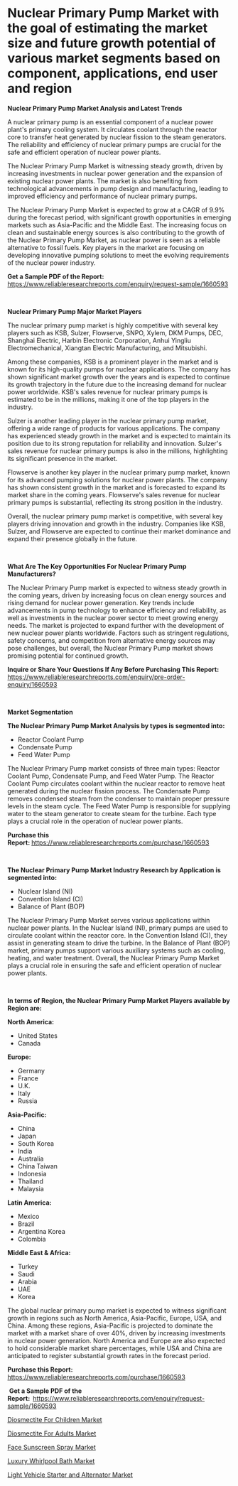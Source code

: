 <p><h1>Nuclear Primary Pump Market with the goal of estimating the market size and future growth potential of various market segments based on component, applications, end user and region</h1></p><p><strong>Nuclear Primary Pump Market Analysis and Latest Trends</strong></p>
<p><p>A nuclear primary pump is an essential component of a nuclear power plant's primary cooling system. It circulates coolant through the reactor core to transfer heat generated by nuclear fission to the steam generators. The reliability and efficiency of nuclear primary pumps are crucial for the safe and efficient operation of nuclear power plants.</p><p>The Nuclear Primary Pump Market is witnessing steady growth, driven by increasing investments in nuclear power generation and the expansion of existing nuclear power plants. The market is also benefiting from technological advancements in pump design and manufacturing, leading to improved efficiency and performance of nuclear primary pumps.</p><p>The Nuclear Primary Pump Market is expected to grow at a CAGR of 9.9% during the forecast period, with significant growth opportunities in emerging markets such as Asia-Pacific and the Middle East. The increasing focus on clean and sustainable energy sources is also contributing to the growth of the Nuclear Primary Pump Market, as nuclear power is seen as a reliable alternative to fossil fuels. Key players in the market are focusing on developing innovative pumping solutions to meet the evolving requirements of the nuclear power industry.</p></p>
<p><strong>Get a Sample PDF of the Report:&nbsp;</strong> <a href="https://www.reliableresearchreports.com/enquiry/request-sample/1660593">https://www.reliableresearchreports.com/enquiry/request-sample/1660593</a></p>
<p>&nbsp;</p>
<p><strong>Nuclear Primary Pump Major Market Players</strong></p>
<p><p>The nuclear primary pump market is highly competitive with several key players such as KSB, Sulzer, Flowserve, SNPO, Xylem, DKM Pumps, DEC, Shanghai Electric, Harbin Electronic Corporation, Anhui Yingliu Electromechanical, Xiangtan Electric Manufacturing, and Mitsubishi. </p><p>Among these companies, KSB is a prominent player in the market and is known for its high-quality pumps for nuclear applications. The company has shown significant market growth over the years and is expected to continue its growth trajectory in the future due to the increasing demand for nuclear power worldwide. KSB's sales revenue for nuclear primary pumps is estimated to be in the millions, making it one of the top players in the industry.</p><p>Sulzer is another leading player in the nuclear primary pump market, offering a wide range of products for various applications. The company has experienced steady growth in the market and is expected to maintain its position due to its strong reputation for reliability and innovation. Sulzer's sales revenue for nuclear primary pumps is also in the millions, highlighting its significant presence in the market.</p><p>Flowserve is another key player in the nuclear primary pump market, known for its advanced pumping solutions for nuclear power plants. The company has shown consistent growth in the market and is forecasted to expand its market share in the coming years. Flowserve's sales revenue for nuclear primary pumps is substantial, reflecting its strong position in the industry.</p><p>Overall, the nuclear primary pump market is competitive, with several key players driving innovation and growth in the industry. Companies like KSB, Sulzer, and Flowserve are expected to continue their market dominance and expand their presence globally in the future.</p></p>
<p>&nbsp;</p>
<p><strong>What Are The Key Opportunities For Nuclear Primary Pump Manufacturers?</strong></p>
<p><p>The Nuclear Primary Pump market is expected to witness steady growth in the coming years, driven by increasing focus on clean energy sources and rising demand for nuclear power generation. Key trends include advancements in pump technology to enhance efficiency and reliability, as well as investments in the nuclear power sector to meet growing energy needs. The market is projected to expand further with the development of new nuclear power plants worldwide. Factors such as stringent regulations, safety concerns, and competition from alternative energy sources may pose challenges, but overall, the Nuclear Primary Pump market shows promising potential for continued growth.</p></p>
<p><strong>Inquire or Share Your Questions If Any Before Purchasing This Report:</strong> <a href="https://www.reliableresearchreports.com/enquiry/pre-order-enquiry/1660593">https://www.reliableresearchreports.com/enquiry/pre-order-enquiry/1660593</a></p>
<p>&nbsp;</p>
<p><strong>Market Segmentation</strong></p>
<p><strong>The Nuclear Primary Pump Market Analysis by types is segmented into:</strong></p>
<p><ul><li>Reactor Coolant Pump</li><li>Condensate Pump</li><li>Feed Water Pump</li></ul></p>
<p><p>The Nuclear Primary Pump market consists of three main types: Reactor Coolant Pump, Condensate Pump, and Feed Water Pump. The Reactor Coolant Pump circulates coolant within the nuclear reactor to remove heat generated during the nuclear fission process. The Condensate Pump removes condensed steam from the condenser to maintain proper pressure levels in the steam cycle. The Feed Water Pump is responsible for supplying water to the steam generator to create steam for the turbine. Each type plays a crucial role in the operation of nuclear power plants.</p></p>
<p><strong>Purchase this Report:&nbsp;</strong><a href="https://www.reliableresearchreports.com/purchase/1660593">https://www.reliableresearchreports.com/purchase/1660593</a></p>
<p>&nbsp;</p>
<p><strong>The Nuclear Primary Pump Market Industry Research by Application is segmented into:</strong></p>
<p><ul><li>Nuclear Island (NI)</li><li>Convention Island (CI)</li><li>Balance of Plant (BOP)</li></ul></p>
<p><p>The Nuclear Primary Pump Market serves various applications within nuclear power plants. In the Nuclear Island (NI), primary pumps are used to circulate coolant within the reactor core. In the Convention Island (CI), they assist in generating steam to drive the turbine. In the Balance of Plant (BOP) market, primary pumps support various auxiliary systems such as cooling, heating, and water treatment. Overall, the Nuclear Primary Pump Market plays a crucial role in ensuring the safe and efficient operation of nuclear power plants.</p></p>
<p>&nbsp;</p>
<p><strong>In terms of Region, the Nuclear Primary Pump Market Players available by Region are:</strong></p>
<p>
    <p> <strong> North America: </strong>
        <ul>
            <li>United States</li>
            <li>Canada</li>
        </ul>
        </p> 
    <p> <strong> Europe: </strong>
        <ul>
            <li>Germany</li>
            <li>France</li>
            <li>U.K.</li>
            <li>Italy</li>
            <li>Russia</li>
        </ul>
        </p> 
    <p> <strong> Asia-Pacific: </strong>
        <ul>
            <li>China</li>
            <li>Japan</li>
            <li>South Korea</li>
            <li>India</li>
            <li>Australia</li>
            <li>China Taiwan</li>
            <li>Indonesia</li>
            <li>Thailand</li>
            <li>Malaysia</li>
        </ul>
        </p> 
    <p> <strong> Latin America: </strong>
        <ul>
            <li>Mexico</li>
            <li>Brazil</li>
            <li>Argentina Korea</li>
            <li>Colombia</li>
        </ul>
        </p> 
    <p> <strong> Middle East & Africa: </strong>
        <ul>
            <li>Turkey</li>
            <li>Saudi</li>
            <li>Arabia</li>
            <li>UAE</li>
            <li>Korea</li>
        </ul>
    </p>
    </p>
<p><p>The global nuclear primary pump market is expected to witness significant growth in regions such as North America, Asia-Pacific, Europe, USA, and China. Among these regions, Asia-Pacific is projected to dominate the market with a market share of over 40%, driven by increasing investments in nuclear power generation. North America and Europe are also expected to hold considerable market share percentages, while USA and China are anticipated to register substantial growth rates in the forecast period.</p></p>
<p><strong>Purchase this Report: </strong><a href="https://www.reliableresearchreports.com/purchase/1660593">https://www.reliableresearchreports.com/purchase/1660593</a></p>
<p>&nbsp;<strong>Get a Sample PDF of the Report:&nbsp;&nbsp;</strong><a href="https://www.reliableresearchreports.com/enquiry/request-sample/1660593">https://www.reliableresearchreports.com/enquiry/request-sample/1660593</a></p>
<p><strong></strong></p>
<p><p><a href="https://github.com/angelajermaine/Market-Research-Report-List-2/blob/main/diosmectite-for-children-market.md">Diosmectite For Children Market</a></p><p><a href="https://github.com/beatblasta/Market-Research-Report-List-2/blob/main/diosmectite-for-adults-market.md">Diosmectite For Adults Market</a></p><p><a href="https://view.publitas.com/reportprime-1/insights-into-face-sunscreen-spray-market-size-analysing-market-share-trends-and-growth-from-2024-to-2031/">Face Sunscreen Spray Market</a></p><p><a href="https://view.publitas.com/reportprime-1/luxury-whirlpool-bath-market-with-the-goal-of-estimating-the-market-size-and-future-growth-potential-of-various-market-segments-based-on-component-applications-end-user-and-region/">Luxury Whirlpool Bath Market</a></p><p><a href="https://cautious-neon-760.notion.site/Light-Vehicle-Starter-and-Alternator-Market-Research-Report-Forecasted-for-Period-from-2024-2031--e8170ace94464b42a551a434c357301a">Light Vehicle Starter and Alternator Market</a></p></p>